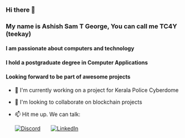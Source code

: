 ### Hi there 👋

### My name is **Ashish Sam T George**, You can call me **TC4Y** (teekay)

#### I am passionate about computers and technology 

#### I hold a postgraduate degree in Computer Applications

#### Looking forward to be part of awesome projects


- 🔭 I'm currently working on a project for Kerala Police Cyberdome
- 👯 I'm looking to collaborate on blockchain projects

- 📫 Hit me up. We can talk: 

&nbsp; &nbsp; &nbsp; [![Discord](https://img.icons8.com/material-sharp/2x/discord-logo.png)](https://www.google.com) 
&nbsp; &nbsp; &nbsp; [![LinkedIn](https://cdn3.iconfinder.com/data/icons/free-social-icons/67/linkedin_circle_color-48.png)](https://www.duckduckgo.com)


<!--
**TC4Y-777/TC4Y-777** is a ✨ _special_ ✨ repository because its `README.md` (this file) appears on your GitHub profile.

Here are some ideas to get you started:

- 🔭 I’m currently working on ...
- 🌱 I’m currently learning ...
- 👯 I’m looking to collaborate on ...
- 🤔 I’m looking for help with ...
- 💬 Ask me about ...
- 📫 How to reach me: ...
- 😄 Pronouns: ...
- ⚡ Fun fact: ...
-->
